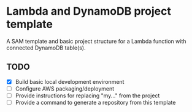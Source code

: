 # Lambda and DynamoDB project template

A SAM template and basic project structure for a Lambda function with connected DynamoDB table(s).

## TODO

* [x] Build basic local development environment
* [ ] Configure AWS packaging/deployment
* [ ] Provide instructions for replacing "my..." from the project
* [ ] Provide a command to generate a repository from this template
